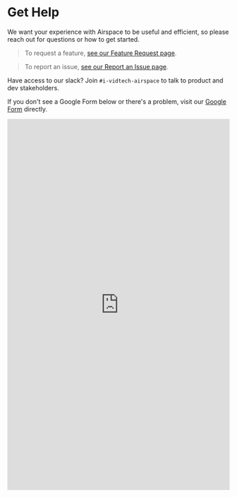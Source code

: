 # Get Help

We want your experience with Airspace to be useful and efficient, so please reach out
for questions or how to get started.

> To request a feature, [see our Feature Request page](/documentation/support/feature_requests/).

> To report an issue, [see our Report an Issue page](/documentation/support/report_an_issue/).

Have access to our slack? Join `#i-vidtech-airspace` to talk to product and dev
stakeholders.

If you don't see a Google Form below or there's a problem, visit our
[Google Form](https://docs.google.com/forms/d/1sd5s6GzGyJni2lvDr8YsuCT1GNq9KsUuGTtviOqiw3c/edit?usp=sharing)
directly.

<iframe src="https://docs.google.com/forms/d/e/1FAIpQLSfHtvWlcQfFFV5LrDda67croP9955aOZ5ejqzfNWIW7trFFnQ/viewform?usp=sf_link"
        width="100%" height="841" frameborder="0" marginheight="0" marginwidth="0">Loading Google Form...</iframe>
